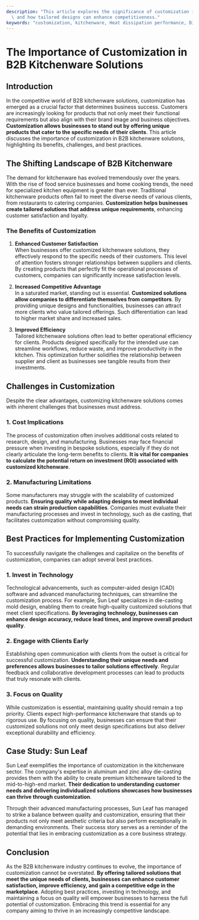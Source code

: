 ```yaml
---
description: "This article explores the significance of customization in B2B kitchenware solutions\
  \ and how tailored designs can enhance competitiveness."
keywords: "customization, kitchenware, Heat dissipation performance, Die casting process"
---
```

# The Importance of Customization in B2B Kitchenware Solutions

## Introduction

In the competitive world of B2B kitchenware solutions, customization has emerged as a crucial factor that determines business success. Customers are increasingly looking for products that not only meet their functional requirements but also align with their brand image and business objectives. **Customization allows businesses to stand out by offering unique products that cater to the specific needs of their clients**. This article discusses the importance of customization in B2B kitchenware solutions, highlighting its benefits, challenges, and best practices.

## The Shifting Landscape of B2B Kitchenware

The demand for kitchenware has evolved tremendously over the years. With the rise of food service businesses and home cooking trends, the need for specialized kitchen equipment is greater than ever. Traditional kitchenware products often fail to meet the diverse needs of various clients, from restaurants to catering companies. **Customization helps businesses create tailored solutions that address unique requirements**, enhancing customer satisfaction and loyalty.

### The Benefits of Customization

1. **Enhanced Customer Satisfaction**  
   When businesses offer customized kitchenware solutions, they effectively respond to the specific needs of their customers. This level of attention fosters stronger relationships between suppliers and clients. By creating products that perfectly fit the operational processes of customers, companies can significantly increase satisfaction levels.

2. **Increased Competitive Advantage**  
   In a saturated market, standing out is essential. **Customized solutions allow companies to differentiate themselves from competitors**. By providing unique designs and functionalities, businesses can attract more clients who value tailored offerings. Such differentiation can lead to higher market share and increased sales.

3. **Improved Efficiency**  
   Tailored kitchenware solutions often lead to better operational efficiency for clients. Products designed specifically for the intended use can streamline workflows, reduce waste, and improve productivity in the kitchen. This optimization further solidifies the relationship between supplier and client as businesses see tangible results from their investments.

## Challenges in Customization

Despite the clear advantages, customizing kitchenware solutions comes with inherent challenges that businesses must address.

### 1. Cost Implications

The process of customization often involves additional costs related to research, design, and manufacturing. Businesses may face financial pressure when investing in bespoke solutions, especially if they do not clearly articulate the long-term benefits to clients. **It is vital for companies to calculate the potential return on investment (ROI) associated with customized kitchenware**.

### 2. Manufacturing Limitations

Some manufacturers may struggle with the scalability of customized products. **Ensuring quality while adapting designs to meet individual needs can strain production capabilities**. Companies must evaluate their manufacturing processes and invest in technology, such as die casting, that facilitates customization without compromising quality.

## Best Practices for Implementing Customization

To successfully navigate the challenges and capitalize on the benefits of customization, companies can adopt several best practices.

### 1. Invest in Technology

Technological advancements, such as computer-aided design (CAD) software and advanced manufacturing techniques, can streamline the customization process. For example, Sun Leaf specializes in die-casting mold design, enabling them to create high-quality customized solutions that meet client specifications. **By leveraging technology, businesses can enhance design accuracy, reduce lead times, and improve overall product quality**.

### 2. Engage with Clients Early

Establishing open communication with clients from the outset is critical for successful customization. **Understanding their unique needs and preferences allows businesses to tailor solutions effectively**. Regular feedback and collaborative development processes can lead to products that truly resonate with clients.

### 3. Focus on Quality

While customization is essential, maintaining quality should remain a top priority. Clients expect high-performance kitchenware that stands up to rigorous use. By focusing on quality, businesses can ensure that their customized solutions not only meet design specifications but also deliver exceptional durability and efficiency.

## Case Study: Sun Leaf

Sun Leaf exemplifies the importance of customization in the kitchenware sector. The company's expertise in aluminum and zinc alloy die-casting provides them with the ability to create premium kitchenware tailored to the mid-to-high-end market. **Their dedication to understanding customer needs and delivering individualized solutions showcases how businesses can thrive through customization**. 

Through their advanced manufacturing processes, Sun Leaf has managed to strike a balance between quality and customization, ensuring that their products not only meet aesthetic criteria but also perform exceptionally in demanding environments. Their success story serves as a reminder of the potential that lies in embracing customization as a core business strategy.

## Conclusion

As the B2B kitchenware industry continues to evolve, the importance of customization cannot be overstated. **By offering tailored solutions that meet the unique needs of clients, businesses can enhance customer satisfaction, improve efficiency, and gain a competitive edge in the marketplace**. Adopting best practices, investing in technology, and maintaining a focus on quality will empower businesses to harness the full potential of customization. Embracing this trend is essential for any company aiming to thrive in an increasingly competitive landscape.

